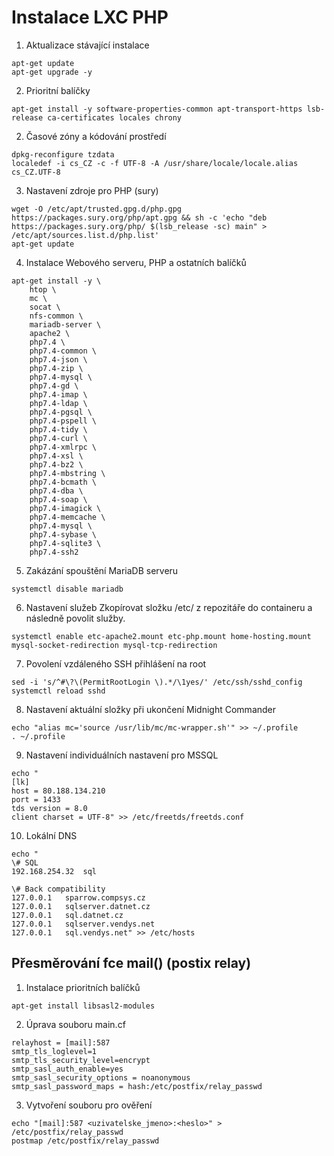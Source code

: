 # Instalace LXC PHP
1. Aktualizace stávající instalace
```
apt-get update
apt-get upgrade -y
```

2. Prioritní balíčky
```
apt-get install -y software-properties-common apt-transport-https lsb-release ca-certificates locales chrony
```

2. Časové zóny a kódování prostředí
```
dpkg-reconfigure tzdata
localedef -i cs_CZ -c -f UTF-8 -A /usr/share/locale/locale.alias cs_CZ.UTF-8
```

3. Nastavení zdroje pro PHP (sury)
```
wget -O /etc/apt/trusted.gpg.d/php.gpg https://packages.sury.org/php/apt.gpg && sh -c 'echo "deb https://packages.sury.org/php/ $(lsb_release -sc) main" > /etc/apt/sources.list.d/php.list'
apt-get update
```

4. Instalace Webového serveru, PHP a ostatních balíčků
```
apt-get install -y \
    htop \
    mc \
    socat \
    nfs-common \
    mariadb-server \
    apache2 \
    php7.4 \
    php7.4-common \
    php7.4-json \
    php7.4-zip \
    php7.4-mysql \
    php7.4-gd \
    php7.4-imap \
    php7.4-ldap \
    php7.4-pgsql \
    php7.4-pspell \
    php7.4-tidy \
    php7.4-curl \
    php7.4-xmlrpc \
    php7.4-xsl \
    php7.4-bz2 \
    php7.4-mbstring \
    php7.4-bcmath \
    php7.4-dba \
    php7.4-soap \
    php7.4-imagick \
    php7.4-memcache \
    php7.4-mysql \
    php7.4-sybase \
    php7.4-sqlite3 \
    php7.4-ssh2
```

5. Zakázání spouštění MariaDB serveru
```
systemctl disable mariadb
```

6. Nastavení služeb
Zkopírovat složku /etc/ z repozitáře do containeru a následně povolit služby.
```
systemctl enable etc-apache2.mount etc-php.mount home-hosting.mount mysql-socket-redirection mysql-tcp-redirection
```

7. Povolení vzdáleného SSH přihlášení na root
```
sed -i 's/^#\?\(PermitRootLogin \).*/\1yes/' /etc/ssh/sshd_config
systemctl reload sshd
```

8. Nastavení aktuální složky při ukončení Midnight Commander
```
echo "alias mc='source /usr/lib/mc/mc-wrapper.sh'" >> ~/.profile
. ~/.profile
```

9. Nastavení individuálních nastavení pro MSSQL
```
echo "
[lk]
host = 80.188.134.210
port = 1433
tds version = 8.0
client charset = UTF-8" >> /etc/freetds/freetds.conf
```

10. Lokální DNS
```
echo "
\# SQL
192.168.254.32	sql

\# Back compatibility
127.0.0.1	sparrow.compsys.cz
127.0.0.1	sqlserver.datnet.cz
127.0.0.1	sql.datnet.cz
127.0.0.1	sqlserver.vendys.net
127.0.0.1	sql.vendys.net" >> /etc/hosts
```


## Přesměrování fce mail() (postix relay)
1. Instalace prioritních balíčků
```
apt-get install libsasl2-modules
```

2. Úprava souboru main.cf
```
relayhost = [mail]:587
smtp_tls_loglevel=1
smtp_tls_security_level=encrypt
smtp_sasl_auth_enable=yes
smtp_sasl_security_options = noanonymous
smtp_sasl_password_maps = hash:/etc/postfix/relay_passwd
```

3. Vytvoření souboru pro ověření
```
echo "[mail]:587 <uzivatelske_jmeno>:<heslo>" > /etc/postfix/relay_passwd
postmap /etc/postfix/relay_passwd
```


